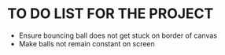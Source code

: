 # TO DO LIST FOR THE PROJECT

- Ensure bouncing ball does not get stuck on border of canvas
- Make balls not remain constant on screen
